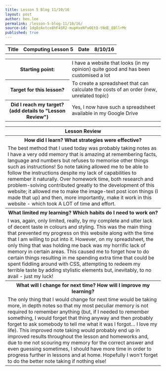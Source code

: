 ```yaml
---
title: Lesson 5 Blog 11/10/16
layout: post
author: ben.lee
permalink: /lesson-5-blog-11/10/16/
source-id: 1dgOzAxtce8hF4SR2-mupHxeNfvOEtQ-tNdE_EBllrMc
published: true
---
```

<table>
  <tr>
    <th>Title</th>
    <th>Computing Lesson 5</th>
    <th>Date</th>
    <th>8/10/16</th>
    </tr>
</table>


<table>
  <tr>
    <th>Starting point:</th>
    <td>I have a website that looks (in my opinion) quite good and has been customised a lot</td>
  </tr>
  <tr>
    <th>Target for this lesson?</th>
    <td>To create a spreadsheet that can calculate the costs of an order  (new, unrelated topic)</td>
  </tr>
  <tr>
    <th>Did I reach my target? 
(add details to "Lesson Review")</th>
    <td>Yes, I now have such a spreadsheet available in my Google Drive</td>
  </tr>
</table>


<table>
  <tr>
    <th>Lesson Review</th>
  </tr>
  <tr>
    <th>How did I learn? What strategies were effective? </th>
  </tr>
  <tr>
    <td>The best method that I used today was probably taking notes as I have a very odd memory that is amazing at remembering facts, language and numbers but refuses to memorise other things such as instructions! So note taking allowed me to be able to follow the instructions despite my lack of capabilities to remember it naturally. Over homework time, both research and problem-solving contributed greatly to the development of this website; it allowed me to make the image-text post icon things (I made that up) and then, more importantly, make it work in this website - which took A LOT of time and effort.</td>
  </tr>
  <tr>
    <th>What limited my learning? Which habits do I need to work on? </th>
  </tr>
  <tr>
    <td>I was, again, only limited, really, by my complete and utter lack of decent taste in colours and styling. This was the main thing that prevented my progress on this website along with the time that I am willing to put into it. However, on my spreadsheet, the only thing that was holding me back was my horrific lack of memory in certain areas. This caused me to forget how to do certain things resulting in me spending extra time that could be spent fiddling around with CSS, attempting to redeem my terrible taste by adding stylistic elements but, inevitably, to no avail - just my luck!</td>
  </tr>
  <tr>
    <th>What will I change for next time? How will I improve my learning?</th>
  </tr>
  <tr>
    <td>The only thing that I would change for next time would be taking more, in depth notes so that my most peculiar memory is not required to remember anything (but, if I needed to remember something, I would forget that thing anyway and then probably forget to ask somebody to tell me what it was I forgot… I love my life). This improved note taking would probably end up in improved results throughout the lesson and homeworks and, due to me not scouring my memory for the correct answer and even guessing sometimes, I should have more time in order to progress further in lessons and at home. Hopefully I won't forget to do the better note taking if nothing else!</td>
  </tr>
</table>


